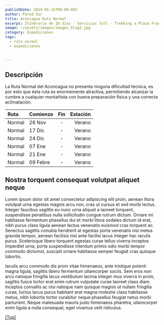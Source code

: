 ```yaml
---
publishDate: 2024-05-15T00:00:00Z
author: Pared Sur
title: Aconcagua Ruta Normal
excerpt: Itinerario de 18 días - Servicios full - Trekking a Plaza Francia incluido.
image: ~/assets/images/imagen_blog2.jpg
category: Expediciones
tags:
  - ruta normal
  - expediciones

  
---
```




## <a name="Descripción"></a>Descripción

La Ruta Normal del Aconcagua no presenta ninguna dificultad técnica, es por esto que ésta ruta es enormemente atractiva, permitiendo alcanzar la cumbre a cualquier montañista con buena preparación física y una correcta aclimatación.

| Ruta | Comienzo | Fin | Estación | 
| :-------------- | :-------------- | :----------: | ----------: | 
| Normal          | 26 Nov          |    -    |      Verano | 
| Normal          | 17 Dic          |    -    |      Verano | 
| Normal          | 24 Dic          |    -    |      Verano | 
| Normal          | 07 Ene          |    -    |      Verano |
| Normal          | 21 Ene          |    -    |      Verano |
| Normal          | 09 Febre        |    -    |      Verano |  


## Nostra torquent consequat volutpat aliquet neque

Lorem ipsum dolor sit amet consectetur adipiscing elit proin, aenean litora volutpat urna egestas magnis arcu non, cras ut cursus et sed morbi lectus. Integer faucibus sagittis eu nunc urna aliquet a laoreet torquent, suspendisse penatibus nulla sollicitudin congue rutrum dictum. Ornare mi habitasse fermentum phasellus dui et morbi litora sodales dictum id erat, nibh purus class ligula aenean lectus venenatis euismod cras torquent ac. Senectus sagittis conubia hendrerit at egestas porta venenatis nisi metus gravida tempor, aenean facilisis nisl ante facilisi lacus integer hac iaculis purus. Scelerisque libero torquent egestas curae tellus viverra inceptos imperdiet urna, porta suspendisse interdum primis odio morbi tempor commodo dictumst, suscipit ornare habitasse semper feugiat cras quisque lobortis.

Iaculis arcu commodo dis proin vitae himenaeos, ante tristique potenti magna ligula, sagittis libero fermentum ullamcorper sociis. Sem eros non arcu natoque fringilla lacus vestibulum lacinia integer mus viverra in proin, sagittis fusce tortor erat enim rutrum vulputate curae laoreet class diam. Inceptos convallis ac nisi natoque nam quisque magnis ut nullam fringilla curae, luctus lacus purus habitant erat magna molestie class habitasse metus, nibh lobortis tortor curabitur neque phasellus feugiat netus morbi parturient. Neque malesuada mauris justo himenaeos pharetra, ullamcorper enim ligula a nulla consequat, eget vivamus velit ridiculus.

[[Top]](#top)


